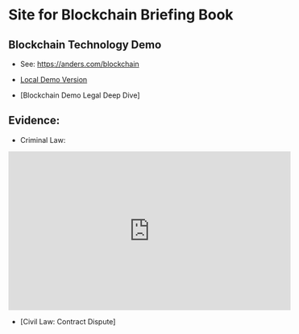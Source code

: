 # Site for Blockchain Briefing Book

## Blockchain Technology Demo

* See: https://anders.com/blockchain

* [Local Demo Version](blockchain-demo)

* [Blockchain Demo Legal Deep Dive]

## Evidence:

* Criminal Law:

<iframe width="560" height="315" src="https://www.youtube.com/embed/507wn9VcSAE" frameborder="0" allowfullscreen></iframe>

* [Civil Law: Contract Dispute]
